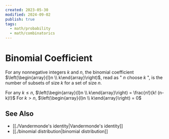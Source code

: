 ```yaml
---
created: 2023-05-30
modified: 2024-09-02
publish: true
tags:
  - math/probability
  - math/combinatorics
---
```

# Binomial Coefficient
For any nonnegative integers $k$ and $n$, the binomial coefficient $\left(\begin{array}{l}n \\ k\end{array}\right)$, read as " $n$ choose $k$ ", is the number of subsets of size $k$ for a set of size $n$.

For any $k \le n$, $\left(\begin{array}{l}n \\ k\end{array}\right) = \frac{n!}{k! (n-k)!}$
For $k > n$, $\left(\begin{array}{l}n \\ k\end{array}\right) = 0$

## See Also
- [[./Vandermonde's identity|Vandermonde's identity]]
- [[./binomial distribution|binomial distribution]]